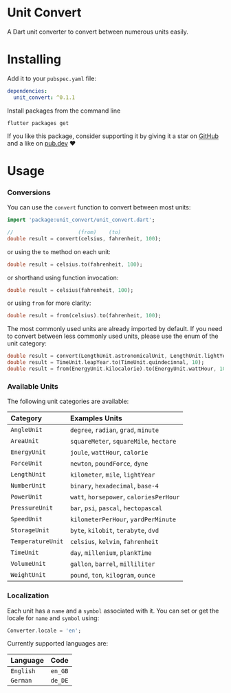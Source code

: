 # Unit Convert

A Dart unit converter to convert between numerous units easily.

# Installing

Add it to your `pubspec.yaml` file:
```yaml
dependencies:
  unit_convert: ^0.1.1
```
Install packages from the command line
```
flutter packages get
```

If you like this package, consider supporting it by giving it a star on [GitHub](https://github.com/bnxm/unit_convert) and a like on [pub.dev](https://pub.dev/packages/unit_convert) :heart:

# Usage

### Conversions

You can use the `convert` function to convert between most units:

~~~dart
import 'package:unit_convert/unit_convert.dart';

//                     (from)    (to)
double result = convert(celsius, fahrenheit, 100);
~~~

or using the `to` method on each unit:

~~~dart
double result = celsius.to(fahrenheit, 100);
~~~

or shorthand using function invocation:

~~~dart
double result = celsius(fahrenheit, 100);
~~~

or using `from` for more clarity:

~~~dart
double result = from(celsius).to(fahrenheit, 100);
~~~

The most commonly used units are already imported by default. If you need to convert between less commonly used units, please use the enum of the unit category:

~~~dart
double result = convert(LengthUnit.astronomicalUnit, LengthUnit.lightYear, 100000);
double result = TimeUnit.leapYear.to(TimeUnit.quindecinnal, 10);
double result = from(EnergyUnit.kilocalorie).to(EnergyUnit.wattHour, 1000);
~~~

### Available Units

The following unit categories are available:

| Category            | Examples Units                         |
| :------------------ | :------------------------------------- |
| `AngleUnit`         | `degree`, `radian`, `grad`, `minute`   |
| `AreaUnit`          | `squareMeter`, `squareMile`, `hectare` |
| `EnergyUnit`        | `joule`, `wattHour`, `calorie`         |
| `ForceUnit`         | `newton`, `poundForce`, `dyne`         |
| `LengthUnit`        | `kilometer`, `mile`, `lightYear`       |
| `NumberUnit`        | `binary`, `hexadecimal`, `base-4`      |
| `PowerUnit`         | `watt`, `horsepower`, `caloriesPerHour`|
| `PressureUnit`      | `bar`, `psi`, `pascal`, `hectopascal`  |
| `SpeedUnit`         | `kilometerPerHour`, `yardPerMinute`    |
| `StorageUnit`       | `byte`, `kilobit`, `terabyte`, `dvd`   |
| `TemperatureUnit`   | `celsius`, `kelvin`, `fahrenheit`      |
| `TimeUnit`          | `day`, `millenium`, `plankTime`        |
| `VolumeUnit`        | `gallon`, `barrel`, `milliliter`       |
| `WeightUnit`        | `pound`, `ton`, `kilogram`, `ounce`    |

### Localization

Each unit has a `name` and a `symbol` associated with it. You can set or get the locale for `name` and `symbol` using:

~~~dart
Converter.locale = 'en';
~~~

Currently supported languages are:

| Language        | Code    |
| :-------------- | :------ |
| `English`       | `en_GB` |
| `German`        | `de_DE` |